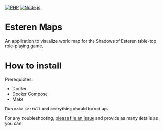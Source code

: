 [![PHP](https://github.com/Pierstoval/EsterenMaps/actions/workflows/php.yml/badge.svg)](https://github.com/Pierstoval/EsterenMaps/actions/workflows/php.yml)
[![Node.js](https://github.com/Pierstoval/EsterenMaps/actions/workflows/node.yml/badge.svg)](https://github.com/Pierstoval/EsterenMaps/actions/workflows/node.yml)

Esteren Maps
============

An application to visualize world map for the Shadows of Esteren table-top role-playing game.

# How to install

Prerequisites:

* Docker
* Docker Compose
* Make

Run `make install` and everything should be set up.

For any troubleshooting, [please file an issue](https://github.com/Pierstoval/EsterenMaps/issues/new) and provide as many details as you can.
